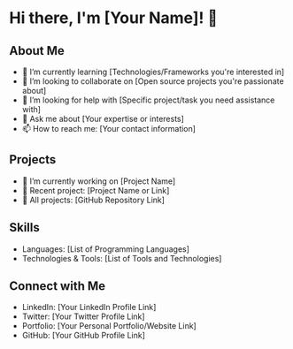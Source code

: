 # Hi there, I'm [Your Name]! 👋

## About Me

- 🌱 I’m currently learning [Technologies/Frameworks you're interested in]
- 👯 I’m looking to collaborate on [Open source projects you're passionate about]
- 🤔 I’m looking for help with [Specific project/task you need assistance with]
- 💬 Ask me about [Your expertise or interests]
- 📫 How to reach me: [Your contact information]

## Projects

- 🔭 I’m currently working on [Project Name]
- 🌟 Recent project: [Project Name or Link]
- 📂 All projects: [GitHub Repository Link]

## Skills

- Languages: [List of Programming Languages]
- Technologies & Tools: [List of Tools and Technologies]

## Connect with Me

- LinkedIn: [Your LinkedIn Profile Link]
- Twitter: [Your Twitter Profile Link]
- Portfolio: [Your Personal Portfolio/Website Link]
- GitHub: [Your GitHub Profile Link]

